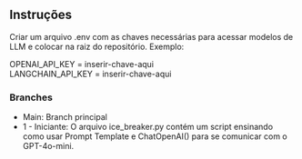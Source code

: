 ## Instruções  
Criar um arquivo .env com as chaves necessárias para acessar modelos de LLM e colocar na raiz do repositório.
Exemplo:

OPENAI_API_KEY = inserir-chave-aqui  
LANGCHAIN_API_KEY = inserir-chave-aqui

### Branches 
-  Main: Branch principal  
-  1 - Iniciante: O arquivo ice_breaker.py contém um script ensinando como usar Prompt Template e ChatOpenAI() para se comunicar com o GPT-4o-mini.  
